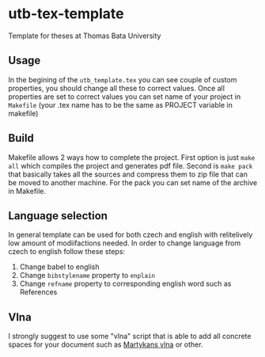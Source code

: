 # utb-tex-template
Template for theses at Thomas Bata University

## Usage
In the begining of the `utb_template.tex` you can see couple of custom properties, you should change all these to correct values.
Once all properties are set to correct values you can set name of your project in `Makefile` (your .tex name has to be the same as PROJECT variable in makefile)

## Build
Makefile allows 2 ways how to complete the project.
First option is just `make all` which compiles the project and generates pdf file.
Second is `make pack` that basically takes all the sources and compress them to zip file that can be moved to another machine.
For the pack you can set name of the archive in Makefile.

## Language selection
In general template can be used for both czech and english with relitelively low amount of modiifactions needed.
In order to change language from czech to english follow these steps:
1. Change babel to english
2. Change `bibstylename` property to `enplain`
3. Change `refname` property to corresponding english word such as References



## Vlna
I strongly suggest to use some "vlna" script that is able to add all concrete spaces for your document such as [Martykans vlna](https://martykan.github.io/vlna-js/) or other.
